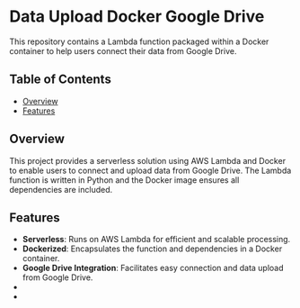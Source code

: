 # Data Upload Docker Google Drive

This repository contains a Lambda function packaged within a Docker container to help users connect their data from Google Drive.

## Table of Contents

- [Overview](#overview)
- [Features](#features)

## Overview

This project provides a serverless solution using AWS Lambda and Docker to enable users to connect and upload data from Google Drive. The Lambda function is written in Python and the Docker image ensures all dependencies are included.

## Features

- **Serverless**: Runs on AWS Lambda for efficient and scalable processing.
- **Dockerized**: Encapsulates the function and dependencies in a Docker container.
- **Google Drive Integration**: Facilitates easy connection and data upload from Google Drive.
- 
- 
